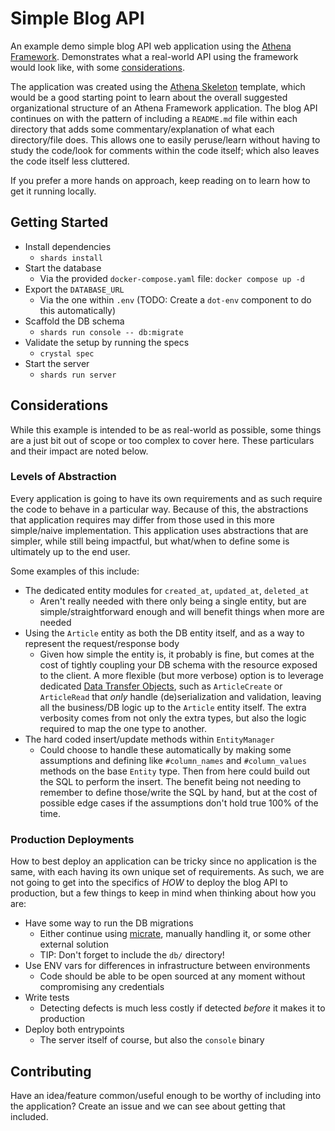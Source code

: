 # Simple Blog API

An example demo simple blog API web application using the [Athena Framework](https://athenaframework.org/#athena-framework).
Demonstrates what a real-world API using the framework would look like, with some [considerations](#considerations).

The application was created using the [Athena Skeleton](https://github.com/athena-framework/skeleton) template,
which would be a good starting point to learn about the overall suggested organizational structure of an Athena Framework application.
The blog API continues on with the pattern of including a `README.md` file within each directory that adds some commentary/explanation of what each directory/file does.
This allows one to easily peruse/learn without having to study the code/look for comments within the code itself; which also leaves the code itself less cluttered.

If you prefer a more hands on approach, keep reading on to learn how to get it running locally.

## Getting Started

* Install dependencies
  * `shards install`
* Start the database
  * Via the provided `docker-compose.yaml` file: `docker compose up -d`
* Export the `DATABASE_URL`
  * Via the one within `.env` (TODO: Create a `dot-env` component to do this automatically)
* Scaffold the DB schema
  * `shards run console -- db:migrate`
* Validate the setup by running the specs
  * `crystal spec`
* Start the server
  * `shards run server`

## Considerations

While this example is intended to be as real-world as possible, some things are a just bit out of scope or too complex to cover here.
These particulars and their impact are noted below.

### Levels of Abstraction

Every application is going to have its own requirements and as such require the code to behave in a particular way.
Because of this, the abstractions that application requires may differ from those used in this more simple/naive implementation.
This application uses abstractions that are simpler, while still being impactful, but what/when to define some is ultimately up to the end user.

Some examples of this include:

* The dedicated entity modules for `created_at`, `updated_at`, `deleted_at`
  * Aren't really needed with there only being a single entity, but are simple/straightforward enough and will benefit things when more are needed
* Using the `Article` entity as both the DB entity itself, and as a way to represent the request/response body
  * Given how simple the entity is, it probably is fine, but comes at the cost of tightly coupling your DB schema with the resource exposed to the client.
    A more flexible (but more verbose) option is to leverage dedicated [Data Transfer Objects](https://en.wikipedia.org/wiki/Data_transfer_object), such as `ArticleCreate` or `ArticleRead`
    that _only_ handle (de)serialization and validation, leaving all the business/DB logic up to the `Article` entity itself.
    The extra verbosity comes from not only the extra types, but also the logic required to map the one type to another.
* The hard coded insert/update methods within `EntityManager`
  * Could choose to handle these automatically by making some assumptions and defining like `#column_names` and `#column_values` methods on the base `Entity` type.
    Then from here could build out the SQL to perform the insert.
    The benefit being not needing to remember to define those/write the SQL by hand, but at the cost of possible edge cases if the assumptions don't hold true 100% of the time.

### Production Deployments

How to best deploy an application can be tricky since no application is the same, with each having its own unique set of requirements.
As such, we are not going to get into the specifics of _HOW_ to deploy the blog API to production, but a few things to keep in mind when thinking about how you are:

* Have some way to run the DB migrations
  * Either continue using [micrate](https://github.com/amberframework/micrate), manually handling it, or some other external solution
  * TIP: Don't forget to include the `db/` directory!
* Use ENV vars for differences in infrastructure between environments
  * Code should be able to be open sourced at any moment without compromising any credentials
* Write tests
  * Detecting defects is much less costly if detected _before_ it makes it to production
* Deploy both entrypoints
  * The server itself of course, but also the `console` binary

## Contributing

Have an idea/feature common/useful enough to be worthy of including into the application?
Create an issue and we can see about getting that included.

